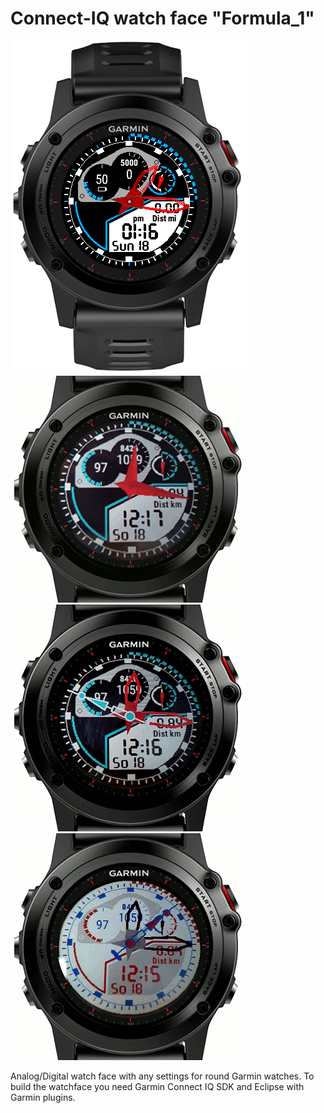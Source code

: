 # Connect-IQ watch face "Formula_1"
<a href="https://github.com/OliverHannover/Formula_1/blob/master/screenshots/watch.PNG" target="_blank"><img src="https://github.com/OliverHannover/Formula_1/raw/master/screenshots/watch.PNG" alt="0" style="max-width:100%;"></a>
<a href="https://github.com/OliverHannover/Formula_1/blob/master/screenshots/watch1.PNG" target="_blank"><img src="https://github.com/OliverHannover/Formula_1/raw/master/screenshots/watch1.PNG" alt="0" style="max-width:100%;"></a>
<a href="https://github.com/OliverHannover/Formula_1/blob/master/screenshots/watch2.PNG" target="_blank"><img src="https://github.com/OliverHannover/Formula_1/raw/master/screenshots/watch2.PNG" alt="0" style="max-width:100%;"></a>
<a href="https://github.com/OliverHannover/Formula_1/blob/master/screenshots/watch3.PNG" target="_blank"><img src="https://github.com/OliverHannover/Formula_1/raw/master/screenshots/watch3.PNG" alt="0" style="max-width:100%;"></a>

Analog/Digital watch face with any settings for round Garmin watches.
To build the watchface you need Garmin Connect IQ SDK and Eclipse with Garmin plugins.

